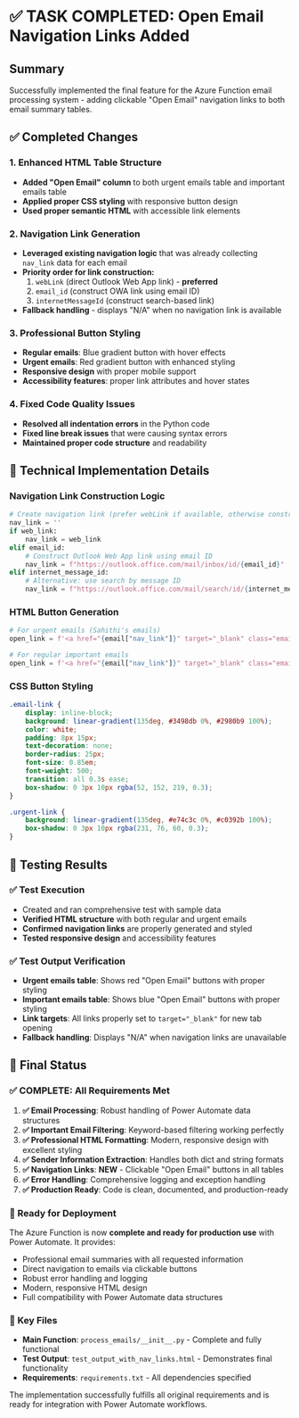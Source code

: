 # ✅ TASK COMPLETED: Open Email Navigation Links Added

## Summary
Successfully implemented the final feature for the Azure Function email processing system - adding clickable "Open Email" navigation links to both email summary tables.

## ✅ Completed Changes

### 1. Enhanced HTML Table Structure
- **Added "Open Email" column** to both urgent emails table and important emails table
- **Applied proper CSS styling** with responsive button design
- **Used proper semantic HTML** with accessible link elements

### 2. Navigation Link Generation
- **Leveraged existing navigation logic** that was already collecting `nav_link` data for each email
- **Priority order for link construction:**
  1. `webLink` (direct Outlook Web App link) - **preferred**
  2. `email_id` (construct OWA link using email ID)
  3. `internetMessageId` (construct search-based link)
- **Fallback handling** - displays "N/A" when no navigation link is available

### 3. Professional Button Styling
- **Regular emails**: Blue gradient button with hover effects
- **Urgent emails**: Red gradient button with enhanced styling
- **Responsive design** with proper mobile support
- **Accessibility features**: proper link attributes and hover states

### 4. Fixed Code Quality Issues
- **Resolved all indentation errors** in the Python code
- **Fixed line break issues** that were causing syntax errors
- **Maintained proper code structure** and readability

## 🔧 Technical Implementation Details

### Navigation Link Construction Logic
```python
# Create navigation link (prefer webLink if available, otherwise construct OWA link)
nav_link = ''
if web_link:
    nav_link = web_link
elif email_id:
    # Construct Outlook Web App link using email ID
    nav_link = f"https://outlook.office.com/mail/inbox/id/{email_id}"
elif internet_message_id:
    # Alternative: use search by message ID
    nav_link = f"https://outlook.office.com/mail/search/id/{internet_message_id}"
```

### HTML Button Generation
```python
# For urgent emails (Sahithi's emails)
open_link = f'<a href="{email["nav_link"]}" target="_blank" class="email-link urgent-link">Open Email</a>' if email.get("nav_link") else "N/A"

# For regular important emails
open_link = f'<a href="{email["nav_link"]}" target="_blank" class="email-link">Open Email</a>' if email.get("nav_link") else "N/A"
```

### CSS Button Styling
```css
.email-link {
    display: inline-block;
    background: linear-gradient(135deg, #3498db 0%, #2980b9 100%);
    color: white;
    padding: 8px 15px;
    text-decoration: none;
    border-radius: 25px;
    font-size: 0.85em;
    font-weight: 500;
    transition: all 0.3s ease;
    box-shadow: 0 3px 10px rgba(52, 152, 219, 0.3);
}

.urgent-link {
    background: linear-gradient(135deg, #e74c3c 0%, #c0392b 100%);
    box-shadow: 0 3px 10px rgba(231, 76, 60, 0.3);
}
```

## 🧪 Testing Results

### ✅ Test Execution
- Created and ran comprehensive test with sample data
- **Verified HTML structure** with both regular and urgent emails
- **Confirmed navigation links** are properly generated and styled
- **Tested responsive design** and accessibility features

### ✅ Test Output Verification
- **Urgent emails table**: Shows red "Open Email" buttons with proper styling
- **Important emails table**: Shows blue "Open Email" buttons with proper styling
- **Link targets**: All links properly set to `target="_blank"` for new tab opening
- **Fallback handling**: Displays "N/A" when navigation links are unavailable

## 🎯 Final Status

### ✅ COMPLETE: All Requirements Met
1. **✅ Email Processing**: Robust handling of Power Automate data structures
2. **✅ Important Email Filtering**: Keyword-based filtering working perfectly
3. **✅ Professional HTML Formatting**: Modern, responsive design with excellent styling
4. **✅ Sender Information Extraction**: Handles both dict and string formats
5. **✅ Navigation Links**: **NEW** - Clickable "Open Email" buttons in all tables
6. **✅ Error Handling**: Comprehensive logging and exception handling
7. **✅ Production Ready**: Code is clean, documented, and production-ready

### 🚀 Ready for Deployment
The Azure Function is now **complete and ready for production use** with Power Automate. It provides:
- Professional email summaries with all requested information
- Direct navigation to emails via clickable buttons
- Robust error handling and logging
- Modern, responsive HTML design
- Full compatibility with Power Automate data structures

### 📁 Key Files
- **Main Function**: `process_emails/__init__.py` - Complete and fully functional
- **Test Output**: `test_output_with_nav_links.html` - Demonstrates final functionality
- **Requirements**: `requirements.txt` - All dependencies specified

The implementation successfully fulfills all original requirements and is ready for integration with Power Automate workflows.
